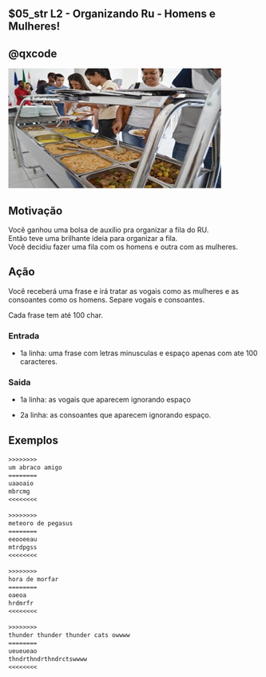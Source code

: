 ## $05_str L2 - Organizando Ru - Homens e Mulheres!
## @qxcode

![](__capa.jpg)

## Motivação

Você ganhou uma bolsa de auxílio pra organizar a fila do RU.  
Então teve uma brilhante ideia para organizar a fila.  
Você decidiu fazer uma fila com os homens e outra com as mulheres.

## Ação

Você receberá uma frase e irá tratar as vogais como as mulheres e as consoantes como os homens. Separe vogais e consoantes.

Cada frase tem até 100 char.

### Entrada

*   1a linha: uma frase com letras minusculas e espaço apenas com ate 100 caracteres.  

### Saida

*   1a linha: as vogais que aparecem ignorando espaço

*   2a linha: as consoantes que aparecem ignorando espaço.

## Exemplos  

```
>>>>>>>>
um abraco amigo
========
uaaoaio
mbrcmg
<<<<<<<<

>>>>>>>>
meteoro de pegasus
========
eeooeeau
mtrdpgss
<<<<<<<<

>>>>>>>>
hora de morfar
========
oaeoa
hrdmrfr
<<<<<<<<

>>>>>>>>
thunder thunder thunder cats owwww
========
ueueueao
thndrthndrthndrctswwww
<<<<<<<<
```